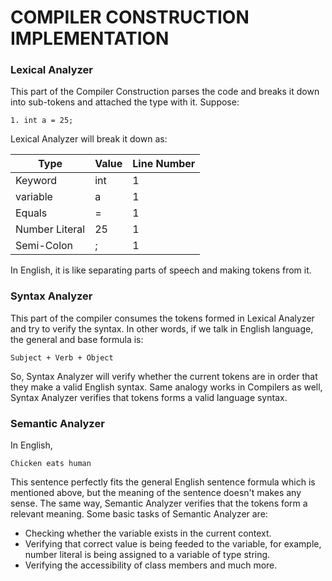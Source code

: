 # COMPILER CONSTRUCTION IMPLEMENTATION

### Lexical Analyzer

This part of the Compiler Construction parses the code and breaks it down into sub-tokens and attached the type with it. 
Suppose:

`1. int a = 25;`

Lexical Analyzer will break it down as:

Type | Value | Line Number
-----|-------|------------|
Keyword | int | 1
variable | a | 1 
Equals | = | 1
Number Literal | 25 | 1
Semi-Colon | ; | 1

In English, it is like separating parts of speech and making tokens from it.

### Syntax Analyzer

This part of the compiler consumes the tokens formed in Lexical Analyzer and try to verify the syntax. In other words, if we talk in English language, the general and base formula is:

`Subject + Verb + Object`

So, Syntax Analyzer will verify whether the current tokens are in order that they make a valid English syntax.
Same analogy works in Compilers as well, Syntax Analyzer verifies that tokens forms a valid language syntax.

### Semantic Analyzer

In English, 

`Chicken eats human`

This sentence perfectly fits the general English sentence formula which is mentioned above, but the meaning of the sentence doesn't makes any sense. The same way, Semantic Analyzer verifies that the tokens form a relevant meaning. Some basic tasks of Semantic Analyzer are:

- Checking whether the variable exists in the current context.
- Verifying that correct value is being feeded to the variable, for example, number literal is being assigned to a variable of type string.
- Verifying the accessibility of class members and much more.
